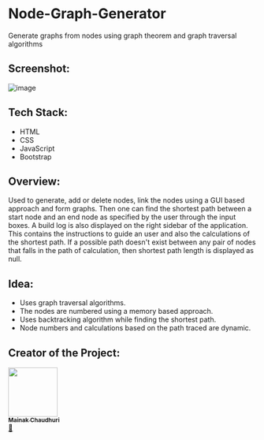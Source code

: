 # Node-Graph-Generator
Generate graphs from nodes using graph theorem and graph traversal algorithms

## Screenshot:
![image](https://user-images.githubusercontent.com/64016811/139532039-54ef093b-a796-496f-976a-fb31afefc5e5.png)

## Tech Stack:
- HTML
- CSS
- JavaScript
- Bootstrap

## Overview:
Used to generate, add or delete nodes, link the nodes using a GUI based approach and form graphs. Then one can find the shortest path between a start node and an end node as specified by the user through the input boxes. A build log is also displayed on the right sidebar of the application. This contains the instructions to guide an user and also the calculations of the shortest path. If a possible path doesn't exist between any pair of nodes that falls in the path of calculation, then shortest path length is displayed as null. 

## Idea:
- Uses graph traversal algorithms.
- The nodes are numbered using a memory based approach. 
- Uses backtracking algorithm while finding the shortest path.
- Node numbers and calculations based on the path traced are dynamic.

## Creator of the Project:
<td align="center"><a href="https://mainakfolio.netlify.app"><img src="https://avatars.githubusercontent.com/u/64016811?v=4" width="100px;" alt=""/><br /><sub><b>Mainak Chaudhuri</b></sub></a><br /><a href="https://www.linkedin.com/in/mainak-chaudhuri-127898176/" title="Linkedin">💬</a></td>
